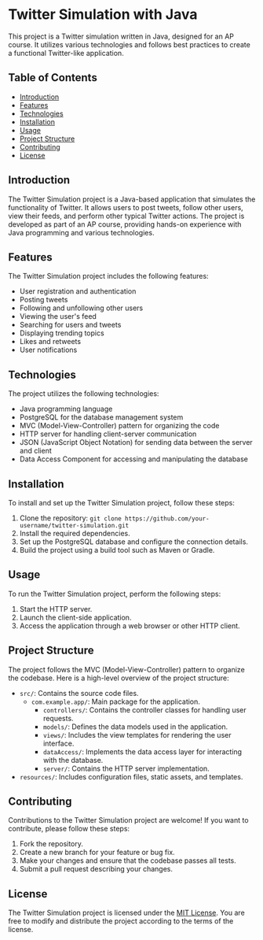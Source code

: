 # Twitter Simulation with Java

This project is a Twitter simulation written in Java, designed for an AP course. It utilizes various technologies and follows best practices to create a functional Twitter-like application.

## Table of Contents

- [Introduction](#introduction)
- [Features](#features)
- [Technologies](#technologies)
- [Installation](#installation)
- [Usage](#usage)
- [Project Structure](#project-structure)
- [Contributing](#contributing)
- [License](#license)

## Introduction

The Twitter Simulation project is a Java-based application that simulates the functionality of Twitter. It allows users to post tweets, follow other users, view their feeds, and perform other typical Twitter actions. The project is developed as part of an AP course, providing hands-on experience with Java programming and various technologies.

## Features

The Twitter Simulation project includes the following features:

- User registration and authentication
- Posting tweets
- Following and unfollowing other users
- Viewing the user's feed
- Searching for users and tweets
- Displaying trending topics
- Likes and retweets
- User notifications

## Technologies

The project utilizes the following technologies:

- Java programming language
- PostgreSQL for the database management system
- MVC (Model-View-Controller) pattern for organizing the code
- HTTP server for handling client-server communication
- JSON (JavaScript Object Notation) for sending data between the server and client
- Data Access Component for accessing and manipulating the database

## Installation

To install and set up the Twitter Simulation project, follow these steps:

1. Clone the repository: `git clone https://github.com/your-username/twitter-simulation.git`
2. Install the required dependencies.
3. Set up the PostgreSQL database and configure the connection details.
4. Build the project using a build tool such as Maven or Gradle.

## Usage

To run the Twitter Simulation project, perform the following steps:

1. Start the HTTP server.
2. Launch the client-side application.
3. Access the application through a web browser or other HTTP client.

## Project Structure

The project follows the MVC (Model-View-Controller) pattern to organize the codebase. Here is a high-level overview of the project structure:

- `src/`: Contains the source code files.
  - `com.example.app/`: Main package for the application.
    - `controllers/`: Contains the controller classes for handling user requests.
    - `models/`: Defines the data models used in the application.
    - `views/`: Includes the view templates for rendering the user interface.
    - `dataAccess/`: Implements the data access layer for interacting with the database.
    - `server/`: Contains the HTTP server implementation.
- `resources/`: Includes configuration files, static assets, and templates.

## Contributing

Contributions to the Twitter Simulation project are welcome! If you want to contribute, please follow these steps:

1. Fork the repository.
2. Create a new branch for your feature or bug fix.
3. Make your changes and ensure that the codebase passes all tests.
4. Submit a pull request describing your changes.

## License

The Twitter Simulation project is licensed under the [MIT License](LICENSE). You are free to modify and distribute the project according to the terms of the license.
